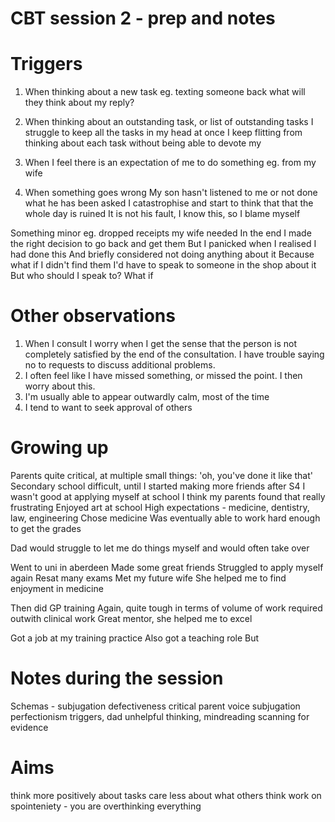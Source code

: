 # CBT session 2 - prep and notes
# Triggers
1. When thinking about a new task
eg. texting someone back
what will they think about my reply?

2. When thinking about an outstanding task, or list of outstanding tasks
I struggle to keep all the tasks in my head at once
I keep flitting from thinking about each task without being able to devote my 

3. When I feel there is an expectation of me to do something
eg. from my wife

4. When something goes wrong
My son hasn't listened to me or not done what he has been asked
I catastrophise and start to think that that the whole day is ruined
It is not his fault, I know this, so I blame myself

Something minor  eg. dropped receipts my wife needed
In the end I made the right decision to go back and get them
But I panicked when I realised I had done this
And briefly considered not doing anything about it
Because what if I didn't find them
I'd have to speak to someone in the shop about it
But who should I speak to?
What if 


# Other observations
1. When I consult I worry when I get the sense that the person is not completely satisfied by the end of the consultation. I have trouble saying no to requests to discuss additional problems.
2. I often feel like I have missed something, or missed the point. I then worry about this.
3. I'm usually able to appear outwardly calm, most of the time
4. I tend to want to seek approval of others


# Growing up
Parents quite critical, at multiple small things: 'oh, you've done it like that'
Secondary school difficult, until I started making more friends after S4
I wasn't good at applying myself at school
I think my parents found that really frustrating
Enjoyed art at school
High expectations - medicine, dentistry, law, engineering
Chose medicine
Was eventually able to work hard enough to get the grades
 
Dad would struggle to let me do things myself and would often take over

Went to uni in aberdeen
Made some great friends
Struggled to apply myself again
Resat many exams
Met my future wife
She helped me to find enjoyment in medicine

Then did GP training
Again, quite tough in terms of volume of work required outwith clinical work
Great mentor, she helped me to excel

Got a job at my training practice
Also got a teaching role
But

# Notes during the session
Schemas - subjugation
defectiveness
critical parent voice
subjugation
perfectionism
triggers, dad
unhelpful thinking, mindreading
scanning for evidence


# Aims
think more positively about tasks
care less about what others think
work on spointeniety - you are overthinking everything